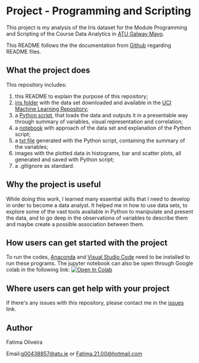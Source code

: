 # Project - Programming and Scripting

This project is my analysis of the Iris dataset for the Module Programming and Scripting of the Course Data Analytics in [ATU Galway Mayo](https://www.gmit.ie/).

This README follows the the documentation from [Github](https://docs.github.com/en/repositories/managing-your-repositorys-settings-and-features/customizing-your-repository/about-readmes) regarding README files.

## What the project does

This repository includes:
1. this README to explain the purpose of this repository;
2. [iris folder](iris) with the data set downloaded and available in the [UCI Machine Learning Repository](https://archive.ics.uci.edu/dataset/53/iris);
3. a [Python script](analysis.py), that loads the data and outputs it in a presentable way through summary of variables, visual representation and correlation;
4. a [notebook](iris.ipynb) with approach of the data set and explanation of the Python script;
5. a [txt file](https://github.com/FatimaBOliveira/pands-project/blob/b176e1d0cc1c133d192bd1a79386e40216491a59/Summary%20of%20each%20variable.txt) generated with the Python script, containing the summary of the variables;
6. images with the plotted data in histograms, bar and scatter plots, all generated and saved with Python script;
7. a .gitignore as standard.

## Why the project is useful

While doing this work, I learned many essential skills that I need to develop in order to become a data analyst. It helped me in how to use data sets, to explore some of the vast tools available in Python to manipulate and present the data, and to go deep in the observations of variables to describe them and maybe create a possible association between them.

## How users can get started with the project

To run the codes, [Anaconda](https://www.anaconda.com/) and [Visual Studio Code](https://code.visualstudio.com/) need to be installed to run these programs. The jupyter notebook can also be open through Google colab in the following link: <a target="_blank" href="https://colab.research.google.com/github/FatimaBOliveira/pands-project/blob/main/iris.ipynb">
  <img src="https://colab.research.google.com/assets/colab-badge.svg" alt="Open In Colab"/>
</a>

## Where users can get help with your project

If there's any issues with this repository, please contact me in the [issues](https://github.com/FatimaBOliveira/pands-project/issues) link.

## Author

Fatima Oliveira

Email:g00438857@atu.ie or Fatima.21.00@hotmail.com